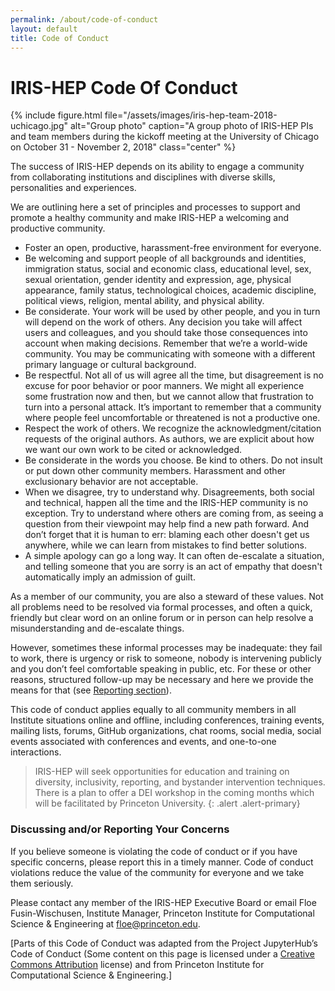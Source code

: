 ```yaml
---
permalink: /about/code-of-conduct
layout: default
title: Code of Conduct
---
```


# IRIS-HEP Code Of Conduct

{% include figure.html
  file="/assets/images/iris-hep-team-2018-uchicago.jpg"
  alt="Group photo"
  caption="A group photo of IRIS-HEP PIs and team members during the kickoff meeting at the University of Chicago on October 31 - November 2, 2018"
  class="center"
%}

The success of IRIS-HEP depends on its ability to engage a community from
collaborating institutions and disciplines with diverse skills, personalities
and experiences.

We are outlining here a set of principles and processes to support and promote
a healthy community and make IRIS-HEP a welcoming and productive community.

* Foster an open, productive, harassment-free environment for everyone.
* Be welcoming and support people of all backgrounds and identities,
  immigration status, social and economic class, educational level, sex, sexual
  orientation, gender identity and expression, age, physical appearance, family
  status, technological choices, academic discipline, political views,
  religion, mental ability, and physical ability.
* Be considerate. Your work will be used by other people, and you in turn will
  depend on the work of others. Any decision you take will affect users and
  colleagues, and you should take those consequences into account when making
  decisions. Remember that we’re a world-wide community. You may be
  communicating with someone with a different primary language or cultural
  background.
* Be respectful. Not all of us will agree all the time, but disagreement is no
  excuse for poor behavior or poor manners. We might all experience some
  frustration now and then, but we cannot allow that frustration to turn into a
  personal attack. It’s important to remember that a community where people
  feel uncomfortable or threatened is not a productive one.
* Respect the work of others. We recognize the acknowledgment/citation requests
  of the original authors. As authors, we are explicit about how we want our
  own work to be cited or acknowledged.
* Be considerate in the words you choose. Be kind to others. Do not insult or
  put down other community members. Harassment and other exclusionary behavior
  are not acceptable.
* When we disagree, try to understand why. Disagreements, both social and
  technical, happen all the time and the IRIS-HEP community is no exception.
  Try to understand where others are coming from, as seeing a question from
  their viewpoint may help find a new path forward. And don’t forget that it is
  human to err: blaming each other doesn't get us anywhere, while we can learn
  from mistakes to find better solutions.
* A simple apology can go a long way. It can often de-escalate a situation, and
  telling someone that you are sorry is an act of empathy that doesn't
  automatically imply an admission of guilt.

As a member of our community, you are also a steward of these values. Not all
problems need to be resolved via formal processes, and often a quick, friendly
but clear word on an online forum or in person can help resolve a
misunderstanding and de-escalate things.

However, sometimes these informal processes may be inadequate: they fail to
work, there is urgency or risk to someone, nobody is intervening publicly and
you don’t feel comfortable speaking in public, etc. For these or other reasons,
structured follow-up may be necessary and here we provide the means for that
(see [Reporting section](#discussing-andor-reporting-your-concerns)).

This code of conduct applies equally to all community members in all Institute
situations online and offline, including conferences, training events, mailing
lists, forums, GitHub organizations, chat rooms, social media, social events
associated with conferences and events, and one-to-one interactions.

> IRIS-HEP will seek opportunities for education and training on diversity,
> inclusivity, reporting, and bystander intervention techniques. There is a plan
> to offer a DEI workshop in the coming months which will be facilitated by
> Princeton University.
{: .alert .alert-primary}

### Discussing and/or Reporting Your Concerns

If you believe someone is violating the code of conduct or if you have specific
concerns, please report this in a timely manner. Code of conduct violations
reduce the value of the community for everyone and we take them seriously.

Please contact any member of the IRIS-HEP Executive Board or email Floe
Fusin-Wischusen, Institute Manager, Princeton Institute for Computational
Science & Engineering at [floe@princeton.edu](mailto:floe@princeton.edu).

[Parts of this Code of Conduct was adapted from the Project JupyterHub’s Code
of Conduct (Some content on this page is licensed under a [Creative Commons
Attribution][] license) and from Princeton Institute for Computational Science
& Engineering.]


[IRIS-HEP Executive Board]: https://iris-hep.org/about/executive-board
[Creative Commons Attribution]: http://creativecommons.org/licenses/by/3.0/
